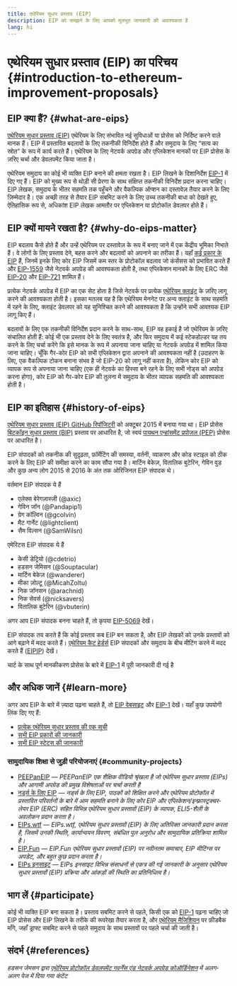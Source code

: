 ```yaml
---
title: एथेरियम सुधार प्रस्ताव (EIP)
description: EIP को समझने के लिए आपको मूलभूत जानकारी की आवश्यकता है
lang: hi
---
```


# एथेरियम सुधार प्रस्ताव (EIP) का परिचय {#introduction-to-ethereum-improvement-proposals}

## EIP क्या हैं? {#what-are-eips}

[एथेरियम सुधार प्रस्ताव (EIP)](https://eips.ethereum.org/) एथेरियम के लिए संभावित नई सुविधाओं या प्रोसेस को निर्दिष्ट करने वाले मानक हैं। EIP में प्रस्तावित बदलावों के लिए तकनीकी विनिर्देश होते हैं और समुदाय के लिए “सत्य का स्रोत” के रूप में कार्य करते हैं। एथेरियम के लिए नेटवर्क अपग्रेड और एप्लिकेशन मानकों पर EIP प्रोसेस के ज़रिए चर्चा और डेवलपमेंट किया जाता है।

एथेरियम समुदाय का कोई भी व्यक्ति EIP बनाने की क्षमता रखता है। EIP लिखने के दिशानिर्देश [EIP-1](https://eips.ethereum.org/EIPS/eip-1) में दिए गए हैं। EIP को मुख्य रूप से थोड़ी सी प्रेरणा के साथ संक्षिप्त तकनीकी विनिर्देश प्रदान करना चाहिए। EIP लेखक, समुदाय के भीतर सहमति तक पहुँचने और वैकल्पिक ऑप्शन का दस्तावेज़ तैयार करने के लिए ज़िम्मेदार है। एक अच्छी तरह से तैयार EIP सबमिट करने के लिए उच्च तकनीकी बाधा को देखते हुए, ऐतिहासिक रूप से, अधिकांश EIP लेखक आमतौर पर एप्लिकेशन या प्रोटोकॉल डेवलपर होते हैं।

## EIP क्यों मायने रखता है? {#why-do-eips-matter}

EIP बदलाव कैसे होते हैं और उन्हें एथेरियम पर दस्तावेज़ के रूप में बनाए जाने में एक केंद्रीय भूमिका निभाते हैं। वे लोगों के लिए प्रस्ताव देने, बहस करने और बदलावों को अपनाने का तरीका हैं। यहाँ [कई प्रकार के EIP](https://eips.ethereum.org/EIPS/eip-1#eip-types) हैं, जिनमें इनके लिए कोर EIP जिसमें कम स्तर के प्रोटोकॉल बदलाव जो कंसेंसस को प्रभावित करते हैं और [EIP-1559](https://eips.ethereum.org/EIPS/eip-1559) जैसे नेटवर्क अपग्रेड की आवश्यकता होती है, तथा एप्लिकेशन मानकों के लिए ERC जैसे [EIP-20](https://eips.ethereum.org/EIPS/eip-20) और [EIP-721](https://eips.ethereum.org/EIPS/eip-721) शामिल हैं।

प्रत्येक नेटवर्क अपग्रेड में EIP का एक सेट होता है जिसे नेटवर्क पर प्रत्येक [एथेरियम क्लाइंट](/learn/#clients-and-nodes) के ज़रिए लागू करने की आवश्यकता होती है। इसका मतलब यह है कि एथेरियम मेननेट पर अन्य क्लाइंट के साथ सहमति में रहने के लिए, क्लाइंट डेवलपर को यह सुनिश्चित करने की आवश्यकता है कि उन्होंने सभी आवश्यक EIP लागू किए हैं।

बदलावों के लिए एक तकनीकी विनिर्देश प्रदान करने के साथ-साथ, EIP वह इकाई है जो एथेरियम के ज़रिए संचालित होती हैं: कोई भी एक प्रस्ताव देने के लिए स्वतंत्र है, और फिर समुदाय में कई स्टेकहोल्डर यह तय करने के लिए चर्चा करेंगे कि इसे मानक के रूप में अपनाया जाना चाहिए या नेटवर्क अपग्रेड में शामिल किया जाना चाहिए। चूँकि गैर-कोर EIP को सभी एप्लिकेशन द्वारा अपनाने की आवश्यकता नहीं है (उदाहरण के लिए, एक वैकल्पिक टोकन बनाना संभव है जो EIP-20 को लागू नहीं करता है), लेकिन कोर EIP को व्यापक रूप से अपनाया जाना चाहिए (एक ही नेटवर्क का हिस्सा बने रहने के लिए सभी नोड्स को अपग्रेड करना होगा), कोर EIP को गैर-कोर EIP की तुलना में समुदाय के भीतर व्यापक सहमति की आवश्यकता होती है।

## EIP का इतिहास {#history-of-eips}

[एथेरियम सुधार प्रस्ताव (EIP) GitHub रिपॉजिटरी](https://github.com/ethereum/EIPs) को अक्टूबर 2015 में बनाया गया था। EIP प्रोसेस [बिटकॉइन सुधार प्रस्ताव (BIP)](https://github.com/bitcoin/bips) प्रस्ताव पर आधारित है, जो स्वयं [पायथन एन्हांसमेंट प्रपोजल (PEP)](https://www.python.org/dev/peps/) प्रोसेस पर आधारित है।

EIP संपादकों को तकनीक की सुदृढ़ता, फ़ॉर्मेटिंग की समस्या, वर्तनी, व्याकरण और कोड स्टाइल को ठीक करने के लिए EIP की समीक्षा करने का काम सौंपा गया है। मार्टिन बेकेज़, वितालिक बुटेरिन, गेविन वुड और कुछ अन्य लोग 2015 से 2016 के अंत तक ओरिजिनल EIP संपादक थे।

वर्तमान EIP संपादक ये हैं

- एलेक्स बेरेगज़ास्ज़ी (@axic)
- गेविन जॉन (@Pandapip1)
- ग्रेग कॉल्विन (@gcolvin)
- मैट गार्नेट (@lightclient)
- सैम विल्सन (@SamWilsn)

एमेरिटस EIP संपादक ये हैं

- केसी डेट्रियो (@cdetrio)
- हडसन जेमिसन (@Souptacular)
- मार्टिन बेकेज़ (@wanderer)
- मीका ज़ोल्टू (@MicahZoltu)
- निक जॉनसन (@arachnid)
- निक सेवर्स (@nicksavers)
- वितालिक बुटेरिन (@vbuterin)

अगर आप EIP संपादक बनना चाहते हैं, तो कृपया [EIP-5069](https://eips.ethereum.org/EIPS/eip-5069) देखें।

EIP संपादक तय करते हैं कि कोई प्रस्ताव कब EIP बन सकता है, और EIP लेखकों को उनके प्रस्तावों को आगे बढ़ाने में मदद करते हैं। [एथेरियम कैट हेर्डर्स](https://www.ethereumcatherders.com/) EIP संपादकों और समुदाय के बीच मीटिंग करने में मदद करते हैं ([EIPIP](https://github.com/ethereum-cat-herders/EIPIP)) देखें।

चार्ट के साथ पूर्ण मानकीकरण प्रोसेस के बारे में [EIP-1](https://eips.ethereum.org/EIPS/eip-1) में पूरी जानकारी दी गई है

## और अधिक जानें {#learn-more}

अगर आप EIP के बारे में ज़्यादा पढ़ना चाहते हैं, तो [EIP वेबसाइट](https://eips.ethereum.org/) और [EIP-1](https://eips.ethereum.org/EIPS/eip-1) देखें। यहाँ कुछ उपयोगी लिंक दिए गए हैं:

- [प्रत्येक एथेरियम सुधार प्रस्ताव की एक सूची](https://eips.ethereum.org/all)
- [सभी EIP प्रकारों की जानकारी](https://eips.ethereum.org/EIPS/eip-1#eip-types)
- [सभी EIP स्टेटस की जानकारी](https://eips.ethereum.org/EIPS/eip-1#eip-process)

### सामुदायिक शिक्षा से जुड़ी परियोजनाएं {#community-projects}

- [PEEPanEIP](https://www.youtube.com/playlist?list=PL4cwHXAawZxqu0PKKyMzG_3BJV_xZTi1F) — *PEEPanEIP एक शैक्षिक वीडियो श्रृंखला है जो एथेरियम सुधार प्रस्ताव (EIPs) और आगामी अपग्रेड की प्रमुख विशेषताओं पर चर्चा करती है*
- [नर्ड्स के लिए EIP](https://ethereum2077.substack.com/t/eip-research) — *नर्ड्स के लिए EIP, पाठकों को शिक्षित करने और एथेरियम प्रोटोकॉल में प्रस्तावित परिवर्तनों के बारे में आम सहमति बनाने के लिए कोर EIP और एप्लिकेशन/इन्फ़्रास्ट्रक्चर-लेयर EIP (ERC) सहित विभिन्न एथेरियम सुधार प्रस्तावों (EIP) के व्यापक, ELI5-शैली के अवलोकन प्रदान करता है।*
- [EIPs.wtf](https://www.eips.wtf/) — *EIPs.wtf, एथेरियम सुधार प्रस्तावों (EIP) के लिए अतिरिक्त जानकारी प्रदान करता है, जिसमें उनकी स्थिति, कार्यान्वयन विवरण, संबंधित पुल अनुरोध और सामुदायिक प्रतिक्रिया शामिल है।*
- [EIP.Fun](https://eipfun.substack.com/) — *EIP.Fun एथेरियम सुधार प्रस्तावों (EIP) पर नवीनतम समाचार, EIP मीटिंग्स पर अपडेट, और बहुत कुछ प्रदान करता है।*
- [EIPs इनसाइट](https://eipsinsight.com/) — *EIPs इनसाइट विभिन्न संसाधनों से एकत्र की गई जानकारी के अनुसार एथेरियम सुधार प्रस्तावों (EIP) प्रक्रिया और आंकड़ों की स्थिति का प्रतिनिधित्व है।*

## भाग लें {#participate}

कोई भी व्यक्ति EIP बना सकता है। प्रस्ताव सबमिट करने से पहले, किसी एक को [EIP-1](https://eips.ethereum.org/EIPS/eip-1) पढ़ना चाहिए जो EIP प्रोसेस और EIP लिखने के तरीके की रूपरेखा तैयार करता है, और [एथेरियम मैजिशियन](https://ethereum-magicians.org/) पर फ़ीडबैक माँगे, जहाँ ड्राफ्ट सबमिट करने से पहले समुदाय के साथ प्रस्तावों पर पहले चर्चा की जाती है।

## संदर्भ {#references}

<cite class="citation">

हडसन जेमसन द्वारा [एथेरियम प्रोटोकॉल डेवलपमेंट गवर्नेंस एंड नेटवर्क अपग्रेड कोऑर्डिनेशन](https://hudsonjameson.com/posts/2020-03-23-ethereum-protocol-development-governance-and-network-upgrade-coordination/) में अलग-अलग पेज में दिया गया कंटेंट

</cite>
